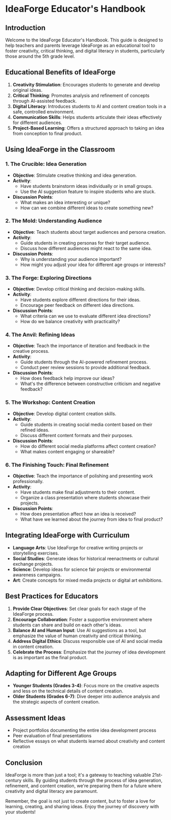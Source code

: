 # IdeaForge Educator's Handbook

## Introduction

Welcome to the IdeaForge Educator's Handbook. This guide is designed to help teachers and parents leverage IdeaForge as an educational tool to foster creativity, critical thinking, and digital literacy in students, particularly those around the 5th grade level.

## Educational Benefits of IdeaForge

1. **Creativity Stimulation**: Encourages students to generate and develop original ideas.
2. **Critical Thinking**: Promotes analysis and refinement of concepts through AI-assisted feedback.
3. **Digital Literacy**: Introduces students to AI and content creation tools in a safe, controlled environment.
4. **Communication Skills**: Helps students articulate their ideas effectively for different audiences.
5. **Project-Based Learning**: Offers a structured approach to taking an idea from conception to final product.

## Using IdeaForge in the Classroom

### 1. The Crucible: Idea Generation

- **Objective**: Stimulate creative thinking and idea generation.
- **Activity**: 
  - Have students brainstorm ideas individually or in small groups.
  - Use the AI suggestion feature to inspire students who are stuck.
- **Discussion Points**: 
  - What makes an idea interesting or unique?
  - How can we combine different ideas to create something new?

### 2. The Mold: Understanding Audience

- **Objective**: Teach students about target audiences and persona creation.
- **Activity**:
  - Guide students in creating personas for their target audience.
  - Discuss how different audiences might react to the same idea.
- **Discussion Points**:
  - Why is understanding your audience important?
  - How might you adjust your idea for different age groups or interests?

### 3. The Forge: Exploring Directions

- **Objective**: Develop critical thinking and decision-making skills.
- **Activity**:
  - Have students explore different directions for their ideas.
  - Encourage peer feedback on different idea directions.
- **Discussion Points**:
  - What criteria can we use to evaluate different idea directions?
  - How do we balance creativity with practicality?

### 4. The Anvil: Refining Ideas

- **Objective**: Teach the importance of iteration and feedback in the creative process.
- **Activity**:
  - Guide students through the AI-powered refinement process.
  - Conduct peer review sessions to provide additional feedback.
- **Discussion Points**:
  - How does feedback help improve our ideas?
  - What's the difference between constructive criticism and negative feedback?

### 5. The Workshop: Content Creation

- **Objective**: Develop digital content creation skills.
- **Activity**:
  - Guide students in creating social media content based on their refined ideas.
  - Discuss different content formats and their purposes.
- **Discussion Points**:
  - How do different social media platforms affect content creation?
  - What makes content engaging or shareable?

### 6. The Finishing Touch: Final Refinement

- **Objective**: Teach the importance of polishing and presenting work professionally.
- **Activity**:
  - Have students make final adjustments to their content.
  - Organize a class presentation where students showcase their projects.
- **Discussion Points**:
  - How does presentation affect how an idea is received?
  - What have we learned about the journey from idea to final product?

## Integrating IdeaForge with Curriculum

- **Language Arts**: Use IdeaForge for creative writing projects or storytelling exercises.
- **Social Studies**: Generate ideas for historical reenactments or cultural exchange projects.
- **Science**: Develop ideas for science fair projects or environmental awareness campaigns.
- **Art**: Create concepts for mixed media projects or digital art exhibitions.

## Best Practices for Educators

1. **Provide Clear Objectives**: Set clear goals for each stage of the IdeaForge process.
2. **Encourage Collaboration**: Foster a supportive environment where students can share and build on each other's ideas.
3. **Balance AI and Human Input**: Use AI suggestions as a tool, but emphasize the value of human creativity and critical thinking.
4. **Address Digital Ethics**: Discuss responsible use of AI and social media in content creation.
5. **Celebrate the Process**: Emphasize that the journey of idea development is as important as the final product.

## Adapting for Different Age Groups

- **Younger Students (Grades 3-4)**: Focus more on the creative aspects and less on the technical details of content creation.
- **Older Students (Grades 6-7)**: Dive deeper into audience analysis and the strategic aspects of content creation.

## Assessment Ideas

- Project portfolios documenting the entire idea development process
- Peer evaluation of final presentations
- Reflective essays on what students learned about creativity and content creation

## Conclusion

IdeaForge is more than just a tool; it's a gateway to teaching valuable 21st-century skills. By guiding students through the process of idea generation, refinement, and content creation, we're preparing them for a future where creativity and digital literacy are paramount.

Remember, the goal is not just to create content, but to foster a love for learning, creating, and sharing ideas. Enjoy the journey of discovery with your students!